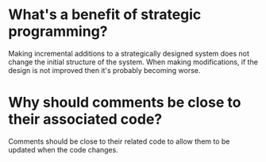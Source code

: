 # What's a benefit of strategic programming?

Making incremental additions to a strategically designed
system does not change the initial structure of the system.
When making modifications, if the design is not improved
then it's probably becoming worse.

# Why should comments be close to their associated code?

Comments should be close to their related code to allow
them to be updated when the code changes.
